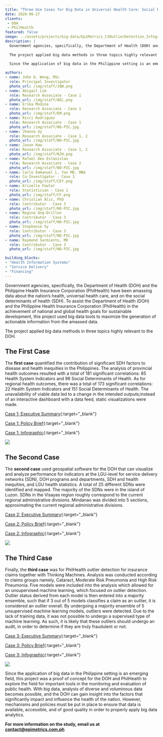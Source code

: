 ```yaml
---
title: "Three Use Cases for Big Data in Universal Health Care: Social Determinants of Health, Service Delivery Networks, and Fraud Detection"
date: 2020-06-27
clients:
 - DOH
 - PhilHealth
featured: false
image: ../assets/projects/big-data/EpiMetrics_C3OutlierDetection_Infographic_022018.png
description: |
  Government agencies, specifically, the Department of Health (DOH) and the Philippine Health Insurance Corporation (PhilHealth) have been amassing data about the nation’s health, universal health  care, and on the social determinants of health (SDH). To assist the Department of Health (DOH) and the Philippine Health Insurance Corporation (PhilHealth) in the achievement of national and global health goals for sustainable development, this project used big data tools to maximize the generation of actionable information from the amassed data.
  
  The project applied big data methods in three topics highly relevant to the DOH. The first case quantified the contribution of significant SDH factors to disease and health inequities in the Philippines. The second case used geospatial software for the DOH that can visualize and analyze performance for indicators at the LGU-level for service delivery networks (SDN), DOH programs and departments, SDH and health inequities, and LGU health statistics. Lastly, the third case was for PhilHealth outlier detection for insurance claims together with Thinking Machines.
  
  Since the application of big data in the Philippine setting is an emerging field, this project was a proof of concept for the DOH and PhilHealth to explore the field for important tools in the monitoring and evaluation of public health. With big data, analysis of diverse and voluminous data becomes possible, and the DOH can gain insight into the factors that significantly impact and influence the health of the nation. However, mechanisms and policies must be put in place to ensure that data is available, accessible, and of good quality in order to properly apply big data analytics.

authors: 
- name: John Q. Wong, MSc
  role: Principal Investigator
  photo_url: /img/staff/JQW.png
- name: Abigail Lim
  role: Research Associate - Case 1
  photo_url: /img/staff/AEL.png
- name: Erika Modina
  role: Research Associate - Case 1
  photo_url: /img/staff/EM.png
- name: Ricci Rodriguez
  role: Research Associate - Case 1
  photo_url: /img/staff/NO-PIC.jpg
- name: Jhanna Uy
  role: Research Associate - Case 1, 2
  photo_url: /img/staff/NO-PIC.jpg
- name: Jason Haw
  role: Research Associate - Case 1, 2
  photo_url: /img/staff/NJH.png
- name: Rafael Deo Estanislao
  role: Research Associate - Case 2
  photo_url: /img/staff/NO-PIC.jpg
- name: Carlo Emmanuel L. Yao MD, MBA
  role: Co-Investigator - Case 3
  photo_url: /img/staff/CEY.png
- name: Krizelle Fowler
  role: Statistician - Case 1
  photo_url: /img/staff/CF.png
- name: Christian Alis, PhD
  role: Contributor - Case 3
  photo_url: /img/staff/NO-PIC.jpg
- name: Regina Ong-Drillon
  role: Contributor - Case 3
  photo_url: /img/staff/NO-PIC.jpg
- name: Stephanie Sy
  role: Contributor - Case 3
  photo_url: /img/staff/NO-PIC.jpg
- name: Raymond Sarmiento, MD
  role: Contributor - Case 3
  photo_url: /img/staff/NO-PIC.jpg

building_blocks:
- "Health Information Systems"
- "Service Delivery"
- "Financing"
---
```


Government agencies, specifically, the Department of Health (DOH) and the Philippine Health Insurance Corporation (PhilHealth) have been amassing data about the nation’s health, universal health  care, and on the social determinants of health (SDH). To assist the Department of Health (DOH) and the Philippine Health Insurance Corporation (PhilHealth) in the achievement of national and global health goals for sustainable development, this project used big data tools to maximize the generation of actionable information from the amassed data.

The project applied big data methods in three topics highly relevant to the DOH. 

## The First Case

The **first case** quantified the contribution of significant SDH factors to disease and health inequities in the Philippines. The analysis of provincial health outcomes resulted with a total of 181 significant correlations: 85 Health System Indicators and 96 Social Determinants of Health. As for regional health outcomes, there was a total of 173 significant correlations: 22 Health System Indicators and 151 Social Determinants of Health. The unavailability of viable data led to a change in the intended outputs;instead of an interactive dashboard with a data feed, static visualizations were made.

[Case 1: Executive Summary](../assets/projects/big-data/EpiMetrics_C1SocialDeterminants_ExecSumm.pdf){:target="_blank"}

[Case 1: Policy Brief](../assets/projects/big-data/EpiMetrics_C1SocialDeterminants_PolicyBrief_022018.pdf){:target="_blank"}

[Case 1: Infographic](../assets/projects/big-data/EpiMetrics_C1SocialDeterminants_Infographic_062018-1.png){:target="_blank"}

![](../assets/projects/big-data/EpiMetrics_C1SocialDeterminants_Infographic_062018-1.png)

## The Second Case

The **second case** used geospatial software for the DOH that can visualize and analyze performance for indicators at the LGU-level for service delivery networks (SDN), DOH programs and departments, SDH and health inequities, and LGU health statistics. A total of 25 different SDNs were identified and mapped. The majority of the SDNs were in the island of Luzon. SDNs in the Visayas region roughly correspond to the current regional administrative divisions. Mindanao was divided into 5 sections, approximating the current regional administrative divisions.

[Case 2: Executive Summary](../assets/projects/big-data/EpiMetrics_C2SDN_ExecSumm.pdf){:target="_blank"}

[Case 2: Policy Brief](../assets/projects/big-data/EpiMetrics_C2ServiceDeliveryNetworks_PolicyBrief_022018.pdf){:target="_blank"}

[Case 2: Infographic](../assets/projects/big-data/EpiMetrics_C2SDNDevelopment_Infographic_062018.pdf){:target="_blank"}

![](../assets/projects/big-data/EpiMetrics_C2SDNDevelopment_Infographic_062018.png)

## The Third Case

Finally, the **third case** was for PhilHealth outlier detection for insurance claims together with Thinking Machines. Analysis was conducted according to claims groups namely, Cataract, Moderate Risk Pneumonia and High Risk Pneumonia. Five models were included into the analysis which allowed for an unsupervised machine learning, which focused on outlier detection. Outlier status derived from each model is then entered into a majority ensemble, such that if 3 out of 5 models classifies a claim as an outlier, it is considered an outlier overall. By undergoing a majority ensemble of 5 unsupervised machine learning models, outliers were detected. Due to the lack of training data, it was not possible to undergo a supervised type of machine learning. As such, it is likely that these outliers should undergo an audit, in order to determine if they are truly fraudulent or not.

[Case 3: Executive Summary](../assets/projects/big-data/EpiMetrics_C3OutlierDetection_ExecSumm.pdf){:target="_blank"}

[Case 3: Policy Brief](../assets/projects/big-data/EpiMetrics_C3OutlierDetection_PolicyBrief_022018.pdf){:target="_blank"}

[Case 3: Infographic](../assets/projects/big-data/EpiMetrics_C3OutlierDetection_Infographic_022018.png){:target="_blank"}

![](../assets/projects/big-data/EpiMetrics_C3OutlierDetection_Infographic_022018.png)

Since the application of big data in the Philippine setting is an emerging field, this project was a proof of concept for the DOH and PhilHealth to explore the field for important tools in the monitoring and evaluation of public health. With big data, analysis of diverse and voluminous data becomes possible, and the DOH can gain insight into the factors that significantly impact and influence the health of the nation. However, mechanisms and policies must be put in place to ensure that data is available, accessible, and of good quality in order to properly apply big data analytics.

**For more information on the study, email us at [contact@epimetrics.com.ph](mailto:contact@epimetrics.com.ph)**